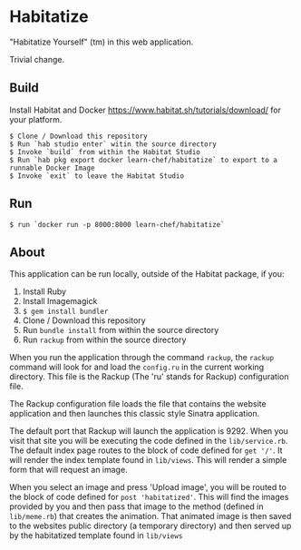 # Habitatize

"Habitatize Yourself" (tm) in this web application.

Trivial change.


## Build

Install Habitat and Docker https://www.habitat.sh/tutorials/download/ for your platform.

    $ Clone / Download this repository
    $ Run `hab studio enter` witin the source directory
    $ Invoke `build` from within the Habitat Studio
    $ Run `hab pkg export docker learn-chef/habitatize` to export to a runnable Docker Image
    $ Invoke `exit` to leave the Habitat Studio

## Run

    $ run `docker run -p 8000:8000 learn-chef/habitatize`

## About

This application can be run locally, outside of the Habitat package, if you:

1. Install Ruby
2. Install Imagemagick
3. `$ gem install bundler`
4. Clone / Download this repository
5. Run `bundle install` from within the source directory
6. Run `rackup` from within the source directory

When you run the application through the command `rackup`, the `rackup` command will look for and load the `config.ru` in the current working directory. This file is the Rackup (The 'ru' stands for Rackup) configuration file.

The Rackup configuration file loads the file that contains the website application and then launches this classic style Sinatra application.

The default port that Rackup will launch the application is 9292. When you visit that site you will be executing the code defined in the `lib/service.rb`. The default index page routes to the block of code defined for `get '/'`. It will render the index template found in `lib/views`. This will render a simple form that will request an image.

When you select an image and press 'Upload image', you will be routed to the block of code defined for `post 'habitatized'`. This will find the images provided by you and then pass that image to the method (defined in `lib/meme.rb`) that creates the animation. That animated image is then saved to the websites public directory (a temporary directory) and then served up by the habitatized template found in `lib/views`
